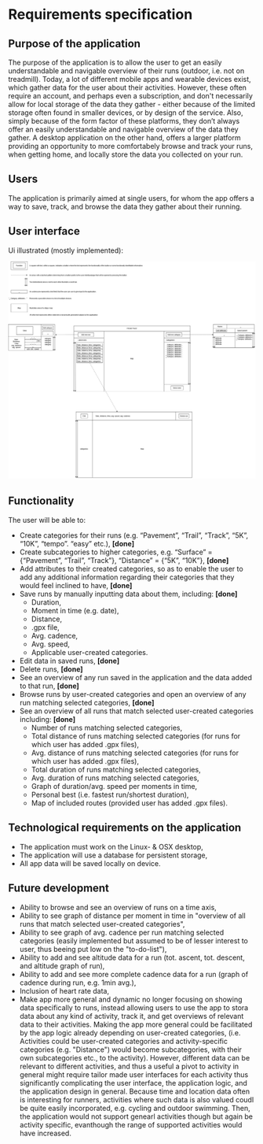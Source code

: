 # Requirements specification

## Purpose of the application

The purpose of the application is to allow the user to get an easily understandable and navigable overview of their runs (outdoor, i.e. not on treadmill). Today, a lot of different mobile apps and wearable devices exist, which gather data for the user about their activities. However, these often require an account, and perhaps even a subscription, and don't necessarily allow for local storage of the data they gather - either because of the limited storage often found in smaller devices, or by design of the service. Also, simply because of the form factor of these platforms, they don’t always offer an easily understandable and navigable overview of the data they gather. A desktop application on the other hand, offers a larger platform providing an opportunity to more comfortabely browse and track your runs, when getting home, and locally store the data you collected on your run.

## Users

The application is primarily aimed at single users, for whom the app offers a way to save, track, and browse the data they gather about their running.

## User interface

Ui illustrated (mostly implemented):

<img src="https://github.com/jrhel/ot-harjoitustyo2020/blob/master/documentation/pictures/draft_UI.jpg">

## Functionality

The user will be able to:
-	Create categories for their runs (e.g. “Pavement”, “Trail”, “Track”, “5K”, “10K”, “tempo”. “easy” etc.),    **[done]**
-	Create subcategories to higher categories, e.g. “Surface” = {“Pavement”, “Trail”, “Track”}, “Distance” = {“5K”, “10K”},     **[done]**
-   Add attributes to their created categories, so as to enable the user to add any additional information regarding their categories that they would feel inclined to have,    **[done]**
-	Save runs by manually inputting data about them, including: **[done]**
    - Duration,
    - Moment in time (e.g. date),
    - Distance,
    - .gpx file,
    - Avg. cadence,
    - Avg. speed,
    - Applicable user-created categories.
-	Edit data in saved runs, **[done]**
-   Delete runs, **[done]**
-   See an overview of any run saved in the application and the data added to that run, **[done]**
-	Browse runs by user-created categories and open an overview of any run matching selected categories, **[done]**
-   See an overview of all runs that match selected user-created categories including: **[done]**
    - Number of runs matching selected categories,
    - Total distance of runs matching selected categories (for runs for which user has added .gpx files),
    - Avg. distance of runs matching selected categories (for runs for which user has added .gpx files),
    - Total duration of runs matching selected categories,
    - Avg. duration of runs matching selected categories,
    - Graph of duration/avg. speed per moments in time,
    - Personal best (i.e. fastest run/shortest duration),
    - Map of included routes (provided user has added .gpx files).

## Technological requirements on the application

-   The application must work on the Linux- & OSX desktop,
-   The application will use a database for persistent storage,
-   All app data will be saved locally on device.

## Future development

-   Ability to browse and see an overview of runs on a time axis,
-   Ability to see graph of distance per moment in time in "overview of all runs that match selected user-created categories",
-   Ability to see graph of avg. cadence per run matching selected categories (easily implemented but assumed to be of lesser interest to user, thus beeing put low on the "to-do-list"),
-   Ability to add and see altitude data for a run (tot. ascent, tot. descent, and altitude graph of run),
-   Ability to add and see more complete cadence data for a run (graph of cadence during run, e.g. 1min avg.),
-   Inclusion of heart rate data,
-   Make app more general and dynamic no longer focusing on showing data specifically to runs, instead allowing users to use the app to stora data about any kind of activity, track it, and get overviews of relevant data to their activities. Making the app more general could be facilitated by the app logic already depending on user-created categories, (i.e. Activities could be user-created categories and activity-specific categories  (e.g. "Distance") would become subcategories, with their own subcategories etc., to the activity). However, different data can be relevant to different activities, and thus a useful a pivot to activity in general might require tailor made user interfaces for each activity  thus significantly complicating the user interface, the application logic, and the application design in general. Because time and location data often is interesting for runners, activities where such data is also valued coudl be quite easily incorporated, e.g. cycling and outdoor swimming. Then, the application would not support genearl activities though but again be activity specific, evanthough the range of supported activities would have increased.
